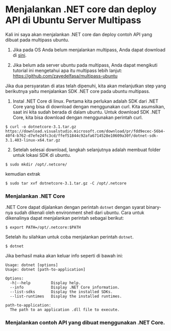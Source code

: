 # Menjalankan .NET core dan deploy API di Ubuntu Server Multipass

Kali ini saya akan menjalankan .NET core dan deploy contoh API yang dibuat pada multipass ubuntu.

1. Jika pada OS Anda belum menjalankan multipass, Anda dapat download di [sini](https://multipass.run/).

2. Jika belum ada server ubuntu pada multipass, Anda dapat mengikuti tutorial ini mengetahui apa itu multipass lebih lanjut:
https://github.com/zayedelfasa/multipass-ubuntu

Jika dua persyaratan di atas telah dipenuhi, kita akan melanjutkan step yang berikutnya yaitu menjalankan SDK .NET core pada ubuntu multipass.

1. Instal .NET Core di linux. 
Pertama kita perlukan adalah SDK dari .NET Core yang bisa di download dengan menggunakan curl. Kita asumsikan, saat ini kita sudah berada di dalam ubuntu. Untuk download SDK .NET Core, kita bisa download dengan menggunakan perintah curl. 
```
$ curl -o dotnetcore-3.1.tar.gz https://download.visualstudio.microsoft.com/download/pr/fdd9ecec-56b4-40f4-b762-d7efe24fc3cd/ffef51844c92afa6714528e10609a30f/dotnet-sdk-3.1.403-linux-x64.tar.gz
```

2. Setelah selesai download, langkah selanjutnya adalah membuat folder untuk lokasi SDK di ubuntu.
```
$ sudo mkdir /opt/.netcore/ 
```

kemudian extrak
```
$ sudo tar xvf dotnetcore-3.1.tar.gz -C /opt/.netcore
```

### Menjalankan .NET Core

.NET Core dapat dijalankan dengan perintah `dotnet` dengan syarat binary-nya sudah dikenali oleh environment shell dari ubuntu. Cara untuk dikenalinya dapat menjalankan perintah sebagai berikut: 
```
$ export PATH=/opt/.netcore:$PATH
```

Setelah itu silahkan untuk coba menjalankan perintah `dotnet`.
```
$ dotnet
```

Jika berhasil maka akan keluar info seperti di bawah ini: 
```
Usage: dotnet [options]
Usage: dotnet [path-to-application]

Options:
  -h|--help         Display help.
  --info            Display .NET Core information.
  --list-sdks       Display the installed SDKs.
  --list-runtimes   Display the installed runtimes.

path-to-application:
  The path to an application .dll file to execute.
```

### Menjalankan contoh API yang dibuat menggunakan .NET Core.
